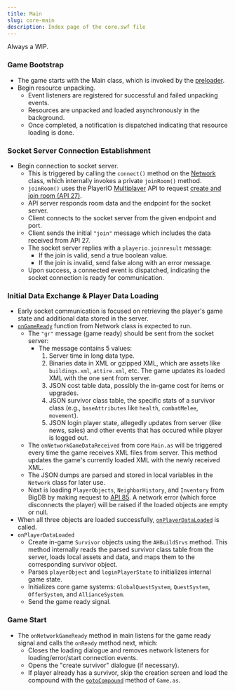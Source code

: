 ```yaml
---
title: Main
slug: core-main
description: Index page of the core.swf file
---
```


Always a WIP.

### Game Bootstrap

- The game starts with the Main class, which is invoked by the [preloader](/preloader-main).
- Begin resource unpacking.
  - Event listeners are registered for successful and failed unpacking events.
  - Resources are unpacked and loaded asynchronously in the background.
  - Once completed, a notification is dispatched indicating that resource loading is done.

### Socket Server Connection Establishment

- Begin connection to socket server.
  - This is triggered by calling the `connect()` method on the [Network](/thelaststand/app/network/network) class, which internally invokes a private `joinRoom()` method.
  - `joinRoom()` uses the PlayerIO [Multiplayer](/playerio/multiplayer) API to request [create and join room (API 27)](/api-server#api-27).
  - API server responds room data and the endpoint for the socket server.
  - Client connects to the socket server from the given endpoint and port.
  - Client sends the initial `"join"` message which includes the data received from API 27.
  - The socket server replies with a `playerio.joinresult` message:
    - If the join is valid, send a true boolean value.
    - If the join is invalid, send false along with an error message.
  - Upon success, a connected event is dispatched, indicating the socket connection is ready for communication.

### Initial Data Exchange & Player Data Loading

- Early socket communication is focused on retrieving the player's game state and additional data stored in the server.
- [`onGameReady`](/thelaststand/app/network/network#ongameready) function from Network class is expected to run.
  - The `"gr"` message (game ready) should be sent from the socket server:
    - The message contains 5 values:
      1. Server time in long data type.
      2. Binaries data in XML or gzipped XML, which are assets like `buildings.xml`, `attire.xml`, etc. The game updates its loaded XML with the one sent from server.
      3. JSON cost table data, possibly the in-game cost for items or upgrades.
      4. JSON survivor class table, the specific stats of a survivor class (e.g., `baseAttributes` like `health`, `combatMelee`, `movement`).
      5. JSON login player state, allegedly updates from server (like news, sales) and other events that has occured while player is logged out.
  - The `onNetworkGameDataReceived` from core `Main.as` will be triggered every time the game receives XML files from server. This method updates the game's currently loaded XML with the newly received XML.
  - The JSON dumps are parsed and stored in local variables in the `Network` class for later use.
  - Next is loading `PlayerObjects`, `NeighborHistory`, and `Inventory` from BigDB by making request to [API 85](/api-server#api-85). A network error (which force disconnects the player) will be raised if the loaded objects are empty or null.
- When all three objects are loaded successfully, [`onPlayerDataLoaded`](/thelaststand/app/network/network#onplayerdataloaded) is called.
- `onPlayerDataLoaded`
  - Create in-game `Survivor` objects using the `AHBuildSrvs` method. This method internally reads the parsed survivor class table from the server, loads local assets and data, and maps them to the corresponding survivor object.
  - Parses `playerObject` and `loginPlayerState` to initializes internal game state.
  - Initializes core game systems: `GlobalQuestSystem`, `QuestSystem`, `OfferSystem`, and `AllianceSystem`.
  - Send the game ready signal.

### Game Start

- The `onNetworkGameReady` method in main listens for the game ready signal and calls the `onReady` method next, which:
  - Closes the loading dialogue and removes network listeners for loading/error/start connection events.
  - Opens the "create survivor" dialogue (if necessary).
  - If player already has a survivor, skip the creation screen and load the compound with the [`gotoCompound`](/game#gotocompound) method of `Game.as`.
